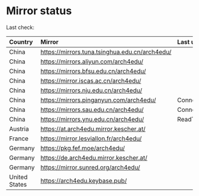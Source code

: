 <script src="./time.js"></script>
# Mirror status
Last check: <script type="text/javascript">localize(1673335042.986693);</script>

|Country|Mirror|Last update|
|:------|:-----|:----------|
|China|https://mirrors.tuna.tsinghua.edu.cn/arch4edu/|<script type="text/javascript">localize(1673293408);</script>|
|China|https://mirrors.aliyun.com/arch4edu/|<script type="text/javascript">localize(1673292049);</script>|
|China|https://mirrors.bfsu.edu.cn/arch4edu/|<script type="text/javascript">localize(1673293408);</script>|
|China|https://mirror.iscas.ac.cn/arch4edu/|<script type="text/javascript">localize(1673293408);</script>|
|China|https://mirrors.nju.edu.cn/arch4edu/|<script type="text/javascript">localize(1673293408);</script>|
|China|https://mirrors.pinganyun.com/arch4edu/|ConnectTimeout|
|China|https://mirrors.sau.edu.cn/arch4edu/|ConnectionError|
|China|https://mirrors.ynu.edu.cn/arch4edu/|ReadTimeout|
|Austria|https://at.arch4edu.mirror.kescher.at/|<script type="text/javascript">localize(1673293408);</script>|
|France|https://mirror.lesviallon.fr/arch4edu/|<script type="text/javascript">localize(1673293408);</script>|
|Germany|https://pkg.fef.moe/arch4edu/|<script type="text/javascript">localize(1673293408);</script>|
|Germany|https://de.arch4edu.mirror.kescher.at/|<script type="text/javascript">localize(1673293408);</script>|
|Germany|https://mirror.sunred.org/arch4edu/|<script type="text/javascript">localize(1673293408);</script>|
|United States|https://arch4edu.keybase.pub/|<script type="text/javascript">localize(1673293408);</script>|

<script src="./tablefilter/tablefilter.js"></script>
<script src="./table.js"></script>
